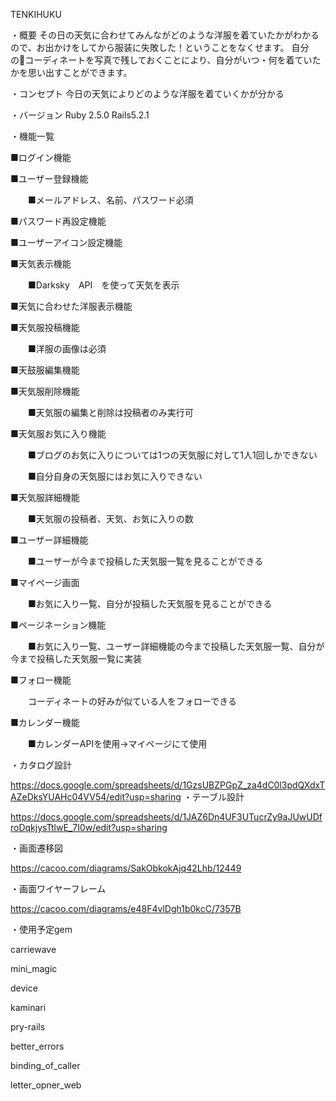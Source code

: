 TENKIHUKU

・概要
その日の天気に合わせてみんながどのような洋服を着ていたかがわかるので、お出かけをしてから服装に失敗した！ということをなくせます。
自分のコーディネートを写真で残しておくことにより、自分がいつ・何を着ていたかを思い出すことができます。

・コンセプト
今日の天気によりどのような洋服を着ていくかが分かる

・バージョン
Ruby 2.5.0 Rails5.2.1

・機能一覧

■ログイン機能

■ユーザー登録機能

　　■メールアドレス、名前、パスワード必須

■パスワード再設定機能

■ユーザーアイコン設定機能

■天気表示機能

　　■Darksky　API　を使って天気を表示

■天気に合わせた洋服表示機能

■天気服投稿機能

　　■洋服の画像は必須

■天鼓服編集機能

■天気服削除機能

　　■天気服の編集と削除は投稿者のみ実行可

■天気服お気に入り機能

　　■ブログのお気に入りについては1つの天気服に対して1人1回しかできない

　　■自分自身の天気服にはお気に入りできない

■天気服詳細機能

　　■天気服の投稿者、天気、お気に入りの数

■ユーザー詳細機能

　　■ユーザーが今まで投稿した天気服一覧を見ることができる

■マイページ画面

　　■お気に入り一覧、自分が投稿した天気服を見ることができる

■ページネーション機能

　　■お気に入り一覧、ユーザー詳細機能の今まで投稿した天気服一覧、自分が今まで投稿した天気服一覧に実装

■フォロー機能

　　コーディネートの好みが似ている人をフォローできる

■カレンダー機能

　　■カレンダーAPIを使用→マイページにて使用

・カタログ設計

https://docs.google.com/spreadsheets/d/1GzsUBZPGpZ_za4dC0l3pdQXdxTAZeDksYUAHc04VV54/edit?usp=sharing
・テーブル設計

https://docs.google.com/spreadsheets/d/1JAZ6Dn4UF3UTucrZy9aJUwUDfroDqkjysTtlwE_7I0w/edit?usp=sharing

・画面遷移図

https://cacoo.com/diagrams/SakObkokAjq42Lhb/12449

・画面ワイヤーフレーム

https://cacoo.com/diagrams/e48F4vlDgh1b0kcC/7357B

・使用予定gem

  carriewave

  mini_magic

  device

  kaminari

  pry-rails

  better_errors

  binding_of_caller

  letter_opner_web

